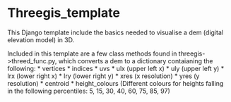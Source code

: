 # Threegis_template

This Django template include the basics needed to visualise a dem (digital elevation model) in 3D. 

Included in this template are a few class methods found in threegis->threed_func.py, which converts a dem to a dictionary contaianing the following:
    * vertices
    * indices
    * uvs
    * ulx (upper left x)
    * uly (upper left y)
    * lrx (lower right x)
    * lry (lower right y)
    * xres (x resolution)
    * yres (y resolution)
    * centroid
    * height_colours (Different colours for heights falling in the following percentiles: 5, 15, 30, 40, 60, 75, 85, 97)
    
    
